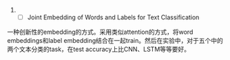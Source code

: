 1. -[ ]  Joint Embedding of Words and Labels for Text Classification

一种创新性的embedding的方式。采用类似attention的方式，将word embeddings和label embedding结合在一起train。然后在实验中，对于五个中的两个文本分类的task，在test accuracy上比CNN、LSTM等等要好。






